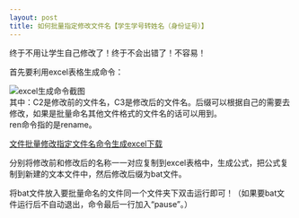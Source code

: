 ```yaml
---
layout: post
title: 如何批量指定修改文件名【学生学号转姓名（身份证号）】
---
```


终于不用让学生自己修改了！终于不会出错了！不容易！

<!--more-->

首先要利用excel表格生成命令：

![excel生成命令截图](https://raw.githubusercontent.com/zhenyangleo/zhenyangleo.github.io/master/post-image/20181001-%E4%BB%A3%E7%A0%81%E7%94%9F%E6%88%90%E5%85%AC%E5%BC%8Fexcel.png)    
其中：C2是修改前的文件名，C3是修改后的文件名。后缀可以根据自己的需要去修改，如果是批量命名其他文件格式的文件名的话可以用到。    
ren命令指的是rename。    

[文件批量修改指定文件名命令生成excel下载](https://share.weiyun.com/5NZYvdN)

分别将修改前和修改后的名称一一对应复制到excel表格中，生成公式，把公式复制到新建的文本文件中，然后修改后缀为bat文件。    

将bat文件放入要批量命名的文件同一个文件夹下双击运行即可！（如果要bat文件运行后不自动退出，命令最后一行加入“pause”。）

